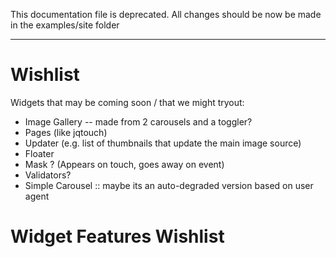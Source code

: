 This documentation file is deprecated. All changes should be now be made in the examples/site folder

---
# Wishlist #
  
Widgets that may be coming soon / that we might tryout:

-  Image Gallery -- made from 2 carousels and a toggler?
-  Pages (like jqtouch)
-  Updater (e.g. list of thumbnails that update the main image source)
-  Floater
-  Mask ? (Appears on touch, goes away on event)
-  Validators? 
-  Simple Carousel :: maybe its an auto-degraded version based on user agent


# Widget Features Wishlist